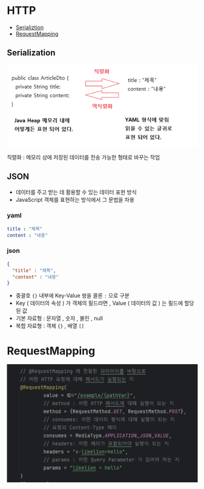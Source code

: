 # HTTP
- [Serializtion](#serialization)
- [RequestMapping](#requestmapping)

## Serialization
![직렬화](img/serializtion.png)  

직렬화 : 메모리 상에 저장된 데이터를 전송 가능한 형태로 바꾸는 작업

## JSON
- 데이터를 주고 받는 데 활용할 수 있는 데이터 표현 방식
- JavaScript 객체를 표현하는 방식에서 그 문법을 차용

### yaml
```yaml
title : "제목"
content : "내용"
```
### json
```json
{
  "title" : "제목",
  "content" : "내용"
}
```
- 중괄호 `{}` 내부에 Key-Value 쌍을 콜론 `:` 으로 구분
- Key ( 데이터의 속성 ) 가 객체의 필드라면 , Value ( 데이터의 값 ) 는 필드에 할당된 값
- 기본 자료형 : 문자열 , 숫자 , 불린 , null
- 복합 자료형 : 객체 `{}` , 배열 `[]`


# RequestMapping
![mapping](img/requestmapping.PNG)


